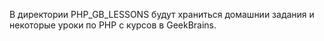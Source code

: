 В директории PHP_GB_LESSONS будут храниться домашнии задания и некоторые уроки по PHP с курсов в GeekBrains.